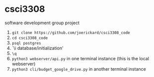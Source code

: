 # csci3308
software development group project

1. `git clone https://github.com/joerickard/csci3308_code`
1. `cd csci3308_code`
1. `psql postgres`
1. `\i database/initialization'
1. `\q`
1. `python3 webserver/api.py` in one terminal instance (this is the local webserver)
1. `python3 cli/budget_google_drive.py`  in another terminal instance

